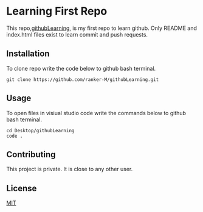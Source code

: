 # Learning First Repo

This repo,[githubLearning](https://docs.github.com/en/github/creating-cloning-and-archiving-repositories/cloning-a-repository), is my first repo to learn github. Only README and index.html files exist to learn commit and push requests.

## Installation

To clone repo write the code below to github bash terminal.

```
git clone https://github.com/ranker-M/githubLearning.git
```

## Usage

To open files in visiual studio code write the commands below to github bash terminal.

```
cd Desktop/githubLearning
code .
```

## Contributing

This project is private. It is close to any other user.

## License

[MIT](https://github.com/ranker-M/githubLearning/blob/main/LICENSE)
